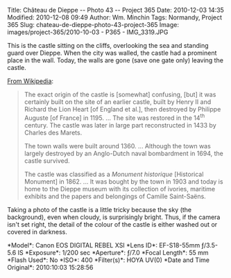 Title: Château de Dieppe -- Photo 43 -- Project 365
Date: 2010-12-03 14:35
Modified: 2010-12-08 09:49
Author: Wm. Minchin
Tags: Normandy, Project 365
Slug: chateau-de-dieppe-photo-43-project-365
Image: images/project-365/2010-10-03 - P365 - IMG_3319.JPG

This is the castle sitting on the cliffs, overlooking the sea and
standing guard over Dieppe. When the city was walled, the castle had a
prominent place in the wall. Today, the walls are gone (save one gate
only) leaving the castle.

[From Wikipedia](http://fr.wikipedia.org/wiki/Ch%C3%A2teau_de_Dieppe):

> The exact origin of the castle is [somewhat] confusing, [but] it was
> certainly built on the site of an earlier castle, built by Henry II
> and Richard the Lion Heart [of England et al.], then destroyed by
> Philippe Auguste [of France] in 1195. ... The site was restored in the
> 14<sup>th</sup> century. The castle was later in large part reconstructed in 1433
> by Charles des Marets.
>
> The town walls were built around 1360. ... Although the town was
> largely destroyed by an Anglo-Dutch naval bombardment in 1694, the
> castle survived.
> 
> The castle was classified as a *Monument historique* [Historical
> Monument] in 1862. ... It was bought by the town in 1903 and today is
> home to the Dieppe museum with its collection of ivories, maritime
> exhibits and the papers and belongings of Camille Saint-Saëns.

Taking a photo of the castle is a little tricky because the sky (the
background), even when cloudy, is surprisingly bright. Thus, if the
camera isn't set right, the detail of the colour of the castle is either
washed out or covered in darkness.

<div markdown=1 class="photo-infobox">
*Model*: Canon EOS DIGITAL REBEL XSI  
*Lens ID*: EF-S18-55mm ƒ/3.5-5.6 IS  
*Exposure*: 1/200 sec  
*Aperture*: ƒ/7.0  
*Focal Length*: 55 mm  
*Flash Used*: No  
*ISO*: 400  
*Filter(s)*: HOYA UV(0)  
*Date and Time Original*: 2010:10:03 15:28:56
</div>
